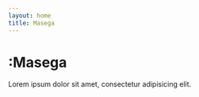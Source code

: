 ```yaml
---
layout: home
title: Masega
---
```


<div class="brand">
    <h1 class="brand-name">:Masega</h1>
    <p class="lead">Lorem ipsum dolor sit amet, consectetur adipisicing elit.</p>
</div>

